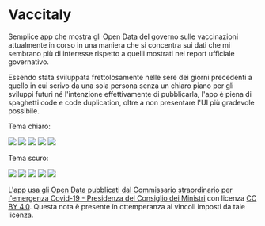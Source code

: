 # Vaccitaly

Semplice app che mostra gli Open Data del governo sulle vaccinazioni attualmente in corso in una maniera che si concentra sui dati che mi sembrano più di interesse rispetto a quelli mostrati nel report ufficiale governativo.

Essendo stata sviluppata frettolosamente nelle sere dei giorni precedenti a quello in cui scrivo da una sola persona senza un chiaro piano per gli sviluppi futuri né l'intenzione effettivamente di pubblicarla, l'app è piena di spaghetti code e code duplication, oltre a non presentare l'UI più gradevole possibile.

Tema chiaro:

![](screenshot1l.jpeg)
![](screenshot2l.jpeg)
![](screenshot3l.jpeg)
![](screenshot4l.jpeg)
![](screenshot5l.jpeg)


Tema scuro:

![](screenshot1d.jpeg)
![](screenshot2d.jpeg)
![](screenshot3d.jpeg)
![](screenshot4d.jpeg)
![](screenshot5d.jpeg)


[L'app usa gli Open Data pubblicati dal Commissario straordinario per l'emergenza Covid-19 - Presidenza del Consiglio dei Ministri](https://github.com/italia/covid19-opendata-vaccini) con licenza [CC BY 4.0](https://creativecommons.org/licenses/by/4.0/deed.it). Questa nota è presente in ottemperanza ai vincoli imposti da tale licenza.
